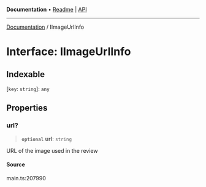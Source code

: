 **Documentation** • [Readme](../README.md) \| [API](../globals.md)

***

[Documentation](../README.md) / IImageUrlInfo

# Interface: IImageUrlInfo

## Indexable

 \[`key`: `string`\]: `any`

## Properties

### url?

> **`optional`** **url**: `string`

URL of the image used in the review

#### Source

main.ts:207990

